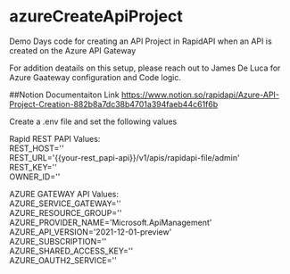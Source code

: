 # azureCreateApiProject
Demo Days code for creating an API Project in RapidAPI when an API is created on the Azure API Gateway

For addition deatails on this setup, please reach out to James De Luca for Azure Gaateway configuration and Code logic.

##Notion Documentaiton Link 
https://www.notion.so/rapidapi/Azure-API-Project-Creation-882b8a7dc38b4701a394faeb44c61f6b


Create a .env file and set the following values


Rapid REST PAPI Values:\
REST_HOST=''\
REST_URL='{{your-rest_papi-api}}/v1/apis/rapidapi-file/admin'\
REST_KEY=''\
OWNER_ID=''

AZURE GATEWAY API Values:\
AZURE_SERVICE_GATEWAY=''\
AZURE_RESOURCE_GROUP=''\
AZURE_PROVIDER_NAME='Microsoft.ApiManagement'\
AZURE_API_VERSION='2021-12-01-preview'\
AZURE_SUBSCRIPTION=''\
AZURE_SHARED_ACCESS_KEY=''\
AZURE_OAUTH2_SERVICE=''
